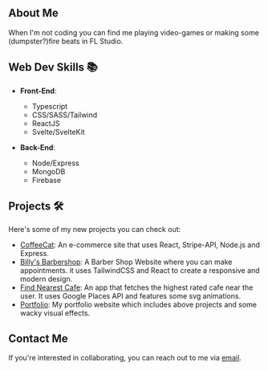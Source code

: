 
## About Me
When I'm not coding you can find me playing video-games or making some (dumpster?)fire beats in FL Studio.  

## Web Dev Skills 📚

- **Front-End**:
  - Typescript
  - CSS/SASS/Tailwind
  - ReactJS
  - Svelte/SvelteKit

- **Back-End**:
  - Node/Express
  - MongoDB
  - Firebase

## Projects 🛠️
Here's some of my new projects you can check out:

- [CoffeeCat](https://github.com/joayo13/coffeecat): An e-commerce site that uses React, Stripe-API, Node.js and Express.
- [Billy's Barbershop](https://github.com/joayo13/barbershop): A Barber Shop Website where you can make appointments. it uses TailwindCSS and React to create a responsive and modern design.
- [Find Nearest Cafe](https://github.com/joayo13/findnearestcafe): An app that fetches the highest rated cafe near the user. It uses Google Places API and features some svg animations.
- [Portfolio](https://github.com/joayo13/portfolio): My portfolio website which includes above projects and some wacky visual effects.

## Contact Me
If you're interested in collaborating, you can reach out to me via [email](mailto:jordan.ayotte1999@gmail.com).
